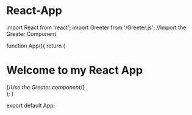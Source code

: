 # React-App 
import React from 'react';
import Greeter from '/Greeter.js'; //Import the Greater Component 

function App(){
  return (
    <div>
      <h1>Welcome to my React App</h1>
      <Greeter /> {/*Use the Greater component*/}
    </div>
  );
}

export default App;
